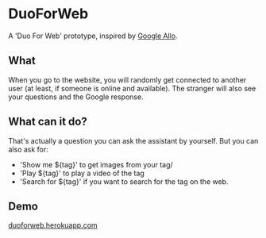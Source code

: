 # DuoForWeb

A 'Duo For Web' prototype, inspired by <a href="https://allo.google.com/">Google Allo</a>.

## What
When you go to the website, you will randomly get connected to another user (at least, if someone is online and available).
The stranger will also see your questions and the Google response.

## What can it do?
That's actually a question you can ask the assistant by yourself.
But you can also ask for:
* 'Show me ${tag}' to get images from your tag/
* 'Play ${tag}' to play a video of the tag
* 'Search for ${tag}' if you want to search for the tag on the web.

## Demo
<a href="https://duoforweb.herokuapp.com">duoforweb.herokuapp.com</a>
